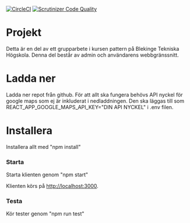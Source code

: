 
[![CircleCI](https://circleci.com/gh/othorde/projekt.svg?style=svg)](https://circleci.com/gh/othorde/projekt)
[![Scrutinizer Code Quality](https://scrutinizer-ci.com/g/othorde/projekt/badges/quality-score.png?b=main)](https://scrutinizer-ci.com/g/othorde/projekt/?branch=main)


# Projekt

Detta är en del av ett grupparbete i kursen pattern på Blekinge Tekniska Högskola.
Denna del består av admin och användarens webbgränssnitt.


# Ladda ner

Ladda ner repot från github.
För att allt ska fungera behövs API nyckel för google maps som ej är inkluderat i nedladdningen.
Den ska läggas till som REACT_APP_GOOGLE_MAPS_API_KEY="DIN API NYCKEL" i .env filen.

# Installera

Installera allt med "npm install"


### Starta

Starta klienten genom "npm start"

Klienten körs på 
[http://localhost:3000](http://localhost:3000).


### Testa

Kör tester genom "npm run test"


